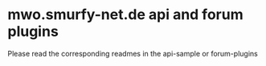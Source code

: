 mwo.smurfy-net.de api and forum plugins
=========================================

Please read the corresponding readmes in the api-sample or forum-plugins
